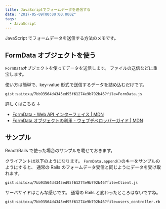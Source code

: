 ```yaml
---
title: JavaScriptでフォームデータを送信する
date: "2017-05-09T00:00:00.000Z"
tags:
  - JavaScript
---
```


JavaScript でフォームデータを送信する方法のメモです。

## **FormData オブジェクトを使う**

`FormData`オブジェクトを使ってデータを送信します。
ファイルの送信などに重宝します。

使い方は簡単で、key-value 形式で送信するデータを詰め込むだけです。

`gist:saitoxu/7bb93564d4345ed95f61274e9b792b46?file=FormData.js`

詳しくはこちら ↓

- [FormData - Web API インターフェイス \| MDN](https://developer.mozilla.org/ja/docs/Web/API/FormData)
- [FormData オブジェクトの利用 - ウェブデベロッパーガイド \| MDN](https://developer.mozilla.org/ja/docs/Web/Guide/Using_FormData_Objects)

## **サンプル**

React/Rails で使った場合のサンプルを載せておきます。

クライアントは以下のようになります。
`FormData.append()`のキーをサンプルのようにすると、
通常の Rails のフォームデータ受信と同じようにデータを受け取れます。

`gist:saitoxu/7bb93564d4345ed95f61274e9b792b46?file=Client.js`

サーバサイドはこんな感じです。
通常の Rails と変わったところはないですね。

`gist:saitoxu/7bb93564d4345ed95f61274e9b792b46?file=users_controller.rb`
